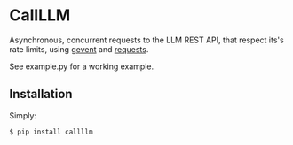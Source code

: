 # CallLLM

Asynchronous, concurrent requests to the LLM REST API, that respect its's rate limits, using [gevent](http://www.gevent.org/) and [requests](http://docs.python-requests.org/).

See example.py for a working example.

## Installation
Simply:

    $ pip install callllm

